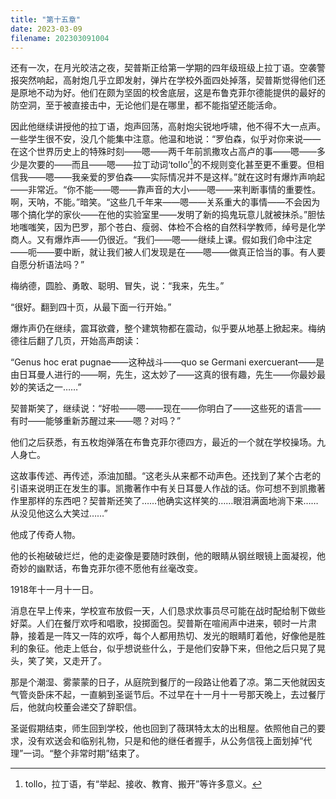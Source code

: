 ```yaml
---
title: "第十五章"
date: 2023-03-09
filename: 202303091004
---
```

还有一次，在月光皎洁之夜，契普斯正给第一学期的四年级班级上拉丁语。空袭警报突然响起，高射炮几乎立即发射，弹片在学校外面四处掉落，契普斯觉得他们还是原地不动为好。他们在颇为坚固的校舍底层，这是布鲁克菲尔德能提供的最好的防空洞，至于被直接击中，无论他们是在哪里，都不能指望还能活命。

因此他继续讲授他的拉丁语，炮声回荡，高射炮尖锐地呼啸，他不得不大一点声。一些学生很不安，没几个能集中注意。他温和地说：“罗伯森，似乎对你来说——在这个世界历史上的特殊时刻——嗯——两千年前凯撒攻占高卢的事——嗯——多少是次要的——而且——嗯——拉丁动词‘tollo’[^1]的不规则变化甚至更不重要。但相信我——嗯——我亲爱的罗伯森——实际情况并不是这样。”就在这时有爆炸声响起——非常近。“你不能——嗯——靠声音的大小——嗯——来判断事情的重要性。啊，天呐，不能。”暗笑。“这些几千年来——嗯——关系重大的事情——不会因为哪个搞化学的家伙——在他的实验室里——发明了新的捣鬼玩意儿就被抹杀。”胆怯地嗤嗤笑，因为巴罗，那个苍白、瘦弱、体检不合格的自然科学教师，绰号是化学商人。又有爆炸声——仍很近。“我们——嗯——继续上课。假如我们命中注定——呃——要中断，就让我们被人们发现是在——嗯——做真正恰当的事。有人要自愿分析语法吗？”

梅纳德，圆脸、勇敢、聪明、冒失，说：“我来，先生。”

“很好。翻到四十页，从最下面一行开始。”

爆炸声仍在继续，震耳欲聋，整个建筑物都在震动，似乎要从地基上掀起来。梅纳德往后翻了几页，开始高声朗读：

“Genus hoc erat pugnae——这种战斗——quo se Germani exercuerant——是由日耳曼人进行的——啊，先生，这太妙了——这真的很有趣，先生——你最妙最妙的笑话之一……”

契普斯笑了，继续说：“好啦——嗯——现在——你明白了——这些死的语言——有时——能够重新苏醒过来——嗯？对吗？”

他们之后获悉，有五枚炮弹落在布鲁克菲尔德四方，最近的一个就在学校操场。九人身亡。

这故事传述、再传述，添油加醋。“这老头从来都不动声色。还找到了某个古老的引语来说明正在发生的事。凯撒著作中有关日耳曼人作战的话。你可想不到凯撒著作里那样的东西吧？契普斯还笑了……他确实这样笑的……眼泪满面地淌下来……从没见他这么大笑过……”

他成了传奇人物。

他的长袍破破烂烂，他的走姿像是要随时跌倒，他的眼睛从钢丝眼镜上面凝视，他奇妙的幽默话，布鲁克菲尔德不愿他有丝毫改变。

1918年十一月十一日。

消息在早上传来，学校宣布放假一天，人们恳求炊事员尽可能在战时配给制下做些好菜。人们在餐厅欢呼和唱歌，投掷面包。契普斯在喧闹声中进来，顿时一片肃静，接着是一阵又一阵的欢呼，每个人都用热切、发光的眼睛盯着他，好像他是胜利的象征。他走上低台，似乎想说些什么，于是他们安静下来，但他之后只晃了晃头，笑了笑，又走开了。

那是个潮湿、雾蒙蒙的日子，从庭院到餐厅的一段路让他着了凉。第二天他就因支气管炎卧床不起，一直躺到圣诞节后。不过早在十一月十一号那天晚上，去过餐厅后，他就向校董会递交了辞职信。

圣诞假期结束，师生回到学校，他也回到了薇琪特太太的出租屋。依照他自己的要求，没有欢送会和临别礼物，只是和他的继任者握手，从公务信筏上面划掉“代理”一词。“整个非常时期”结束了。

[^1]: tollo，拉丁语，有“举起、接收、教育、搬开”等许多意义。